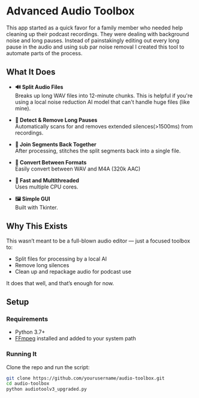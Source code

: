 # Advanced Audio Toolbox

This app started as a quick favor for a family member who needed help cleaning up their podcast recordings. They were dealing with background noise and long pauses. Instead of painstakingly editing out every long pause in the audio and using sub par noise removal I created this tool to automate parts of the process. 

## What It Does

- **🔊 Split Audio Files**  
  Breaks up long WAV files into 12-minute chunks. This is helpful if you're using a local noise reduction AI model that can't handle huge files (like mine).

- **🤖 Detect & Remove Long Pauses**  
  Automatically scans for and removes extended silences(>1500ms) from recordings.

- **🔗 Join Segments Back Together**  
  After processing, stitches the split segments back into a single file.

- **🔄 Convert Between Formats**  
  Easily convert between WAV and M4A (320k AAC)

- **🚀 Fast and Multithreaded**  
  Uses multiple CPU cores.

- **🖼️ Simple GUI**  
  Built with Tkinter. 

## Why This Exists

This wasn’t meant to be a full-blown audio editor — just a focused toolbox to:
- Split files for processing by a local AI
- Remove long silences
- Clean up and repackage audio for podcast use

It does that well, and that’s enough for now.

## Setup

### Requirements
- Python 3.7+
- [FFmpeg](https://ffmpeg.org/) installed and added to your system path

### Running It
Clone the repo and run the script:
```bash
git clone https://github.com/yourusername/audio-toolbox.git
cd audio-toolbox
python audiotoolv3_upgraded.py
